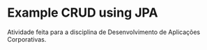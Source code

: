 # Example CRUD using JPA
Atividade feita para a disciplina de Desenvolvimento de Aplicações Corporativas.
